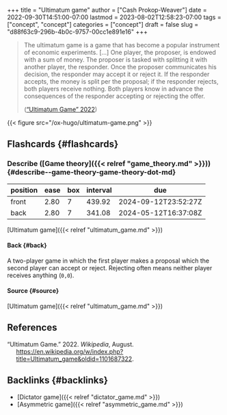 +++
title = "Ultimatum game"
author = ["Cash Prokop-Weaver"]
date = 2022-09-30T14:51:00-07:00
lastmod = 2023-08-02T12:58:23-07:00
tags = ["concept", "concept"]
categories = ["concept"]
draft = false
slug = "d88f63c9-296b-4b0c-9757-00cc1e891e16"
+++

> The ultimatum game is a game that has become a popular instrument of economic experiments. [...] One player, the proposer, is endowed with a sum of money. The proposer is tasked with splitting it with another player, the responder. Once the proposer communicates his decision, the responder may accept it or reject it. If the responder accepts, the money is split per the proposal; if the responder rejects, both players receive nothing. Both players know in advance the consequences of the responder accepting or rejecting the offer.
>
> (<a href="#citeproc_bib_item_1">“Ultimatum Game” 2022</a>)

{{< figure src="/ox-hugo/ultimatum-game.png" >}}


## Flashcards {#flashcards}


### Describe ([Game theory]({{< relref "game_theory.md" >}})) {#describe--game-theory-game-theory-dot-md}

| position | ease | box | interval | due                  |
|----------|------|-----|----------|----------------------|
| front    | 2.80 | 7   | 439.92   | 2024-09-12T23:52:27Z |
| back     | 2.80 | 7   | 341.08   | 2024-05-12T16:37:08Z |

[Ultimatum game]({{< relref "ultimatum_game.md" >}})


#### Back {#back}

A two-player game in which the first player makes a proposal which the second player can accept or reject. Rejecting often means neither player receives anything (`0,0`).


#### Source {#source}

[Ultimatum game]({{< relref "ultimatum_game.md" >}})

## References

<style>.csl-entry{text-indent: -1.5em; margin-left: 1.5em;}</style><div class="csl-bib-body">
  <div class="csl-entry"><a id="citeproc_bib_item_1"></a>“Ultimatum Game.” 2022. <i>Wikipedia</i>, August. <a href="https://en.wikipedia.org/w/index.php?title=Ultimatum_game&oldid=1101687322">https://en.wikipedia.org/w/index.php?title=Ultimatum_game&#38;oldid=1101687322</a>.</div>
</div>


## Backlinks {#backlinks}

-   [Dictator game]({{< relref "dictator_game.md" >}})
-   [Asymmetric game]({{< relref "asymmetric_game.md" >}})
